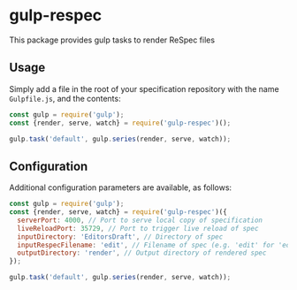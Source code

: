 # gulp-respec
This package provides gulp tasks to render ReSpec files

## Usage

Simply add a file in the root of your specification repository with the name `Gulpfile.js`, and the contents:
```javascript
const gulp = require('gulp');
const {render, serve, watch} = require('gulp-respec')();

gulp.task('default', gulp.series(render, serve, watch));
```

## Configuration

Additional configuration parameters are available, as follows:
```javascript
const gulp = require('gulp');
const {render, serve, watch} = require('gulp-respec')({
  serverPort: 4000, // Port to serve local copy of specification
  liveReloadPort: 35729, // Port to trigger live reload of spec
  inputDirectory: 'EditorsDraft', // Directory of spec
  inputRespecFilename: 'edit', // Filename of spec (e.g. 'edit' for 'edit.html')
  outputDirectory: 'render', // Output directory of rendered spec
});

gulp.task('default', gulp.series(render, serve, watch));
```
